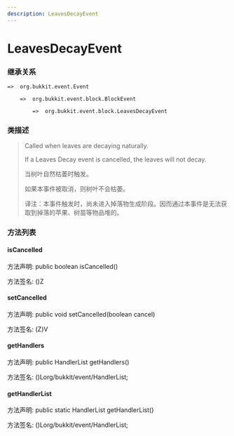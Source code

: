 ```yaml
---
description: LeavesDecayEvent
---
```


# LeavesDecayEvent

### 继承关系

    =>  org.bukkit.event.Event

        =>  org.bukkit.event.block.BlockEvent

            =>  org.bukkit.event.block.LeavesDecayEvent

### 类描述

> Called when leaves are decaying naturally.
>
> <p>
>
> If a Leaves Decay event is cancelled, the leaves will not decay.
>
> 当树叶自然枯萎时触发。
>
> 如果本事件被取消，则树叶不会枯萎。
>
> 译注：本事件触发时，尚未进入掉落物生成阶段。因而通过本事件是无法获取到掉落的苹果、树苗等物品堆的。

### 方法列表

#### isCancelled

方法声明: public boolean isCancelled()

方法签名: ()Z

#### setCancelled

方法声明: public void setCancelled(boolean cancel)

方法签名: (Z)V

#### getHandlers

方法声明: public HandlerList getHandlers()

方法签名: ()Lorg/bukkit/event/HandlerList;

#### getHandlerList

方法声明: public static HandlerList getHandlerList()

方法签名: ()Lorg/bukkit/event/HandlerList;